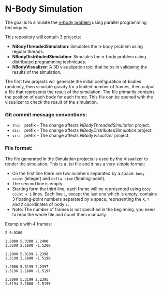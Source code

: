 # N-Body Simulation
The goal is to simulate the [n-body problem](https://en.wikipedia.org/wiki/N-body_simulation) using parallel programming techniques.

This repository will contain 3 projects:
* **NBodyThreadedSimulation**: Simulates the n-body problem using regular threads.
* **NBodyDistributedSimulation**: Simulates the n-body problem using distributed programming techniques.
* **NBodyVisualizer**: A 3D visualization tool that helps in validating the results of the simulation.

The first two projects will generate the initial configuration of bodies randomly, then simulate gravity for a limited number of frames, then output a file that represents the result of the simulation. The file primarily contains the position of each body for each frame. This file can be opened with the visualizer to check the result of the simulation.

### Git commit message conventions:
* `thd: ` prefix - The change affects _NBodyThreadedSimulation_ project.
* `dis: ` prefix - The change affects _NBodyDistributedSimulation_ project.
* `vis: ` prefix - The change affects _NBodyVisualizer_ project.

### File format:
The file generated in the Simulation projects is used by the Visualizer to render the simulation. This is a _.txt_ file and it has a very simple format:
* On the first line there are two numbers separated by a space: `body count` (integer) and `delta time` (floating-point).
* The second line is empty.
* Starting form the third line, each frame will be represented using `body count + 1` lines. Each line `i`, except the last one which is empty, contains 3 floating-point numbers separated by a space, representing the `X`, `Y` and `Z` coordinates of body `i`.
* Note: The number of frames is not specified in the beginning, you need to read the whole file and count them manually.

Example with 4 frames:
```
2 0.0200

1.2000 5.3200 2.2400
1.5200 2.1600 -1.5200

1.2000 5.3199 2.2398
1.5198 2.1600 -1.5198

1.2000 5.3199 2.2397
1.5196 2.1600 -1.5197

1.2000 5.3199 2.2395
1.5194 2.1600 -1.5195
```
